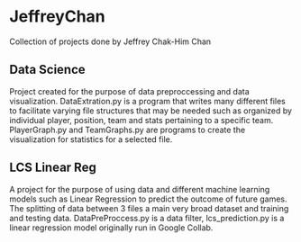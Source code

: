# JeffreyChan
Collection of projects done by Jeffrey Chak-Him Chan

## Data Science
Project created for the purpose of data preproccessing and data visualization. DataExtration.py is a program that writes many different files
to facilitate varying file structures that may be needed such as organized by individual player, position, team and stats pertaining to a specific team.
PlayerGraph.py and TeamGraphs.py are programs to create the visualization for statistics for a selected file.

## LCS Linear Reg
A project for the purpose of using data and different machine learning models such as Linear Regression to predict the outcome of future games. The splitting of data between 3 files a main very broad dataset and training and testing data. DataPreProccess.py is a data filter, lcs_prediction.py is a linear regression model originally run in Google Collab.
